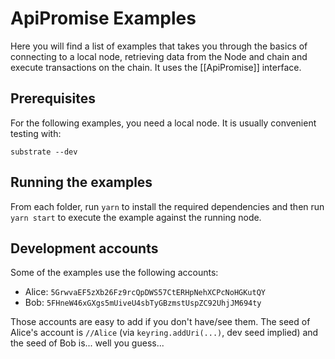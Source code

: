 # ApiPromise Examples

Here you will find a list of examples that takes you through the basics of connecting to a local node, retrieving data from the Node and chain and execute transactions on the chain. It uses the [[ApiPromise]] interface.

## Prerequisites

For the following examples, you need a local node. It is usually convenient testing with:

```
substrate --dev
```

## Running the examples

From each folder, run `yarn` to install the required dependencies and then run `yarn start` to execute the example against the running node.

## Development accounts

Some of the examples use the following accounts:

- Alice: `5GrwvaEF5zXb26Fz9rcQpDWS57CtERHpNehXCPcNoHGKutQY`
- Bob: `5FHneW46xGXgs5mUiveU4sbTyGBzmstUspZC92UhjJM694ty`

Those accounts are easy to add if you don't have/see them. The seed of Alice's account is `//Alice` (via `keyring.addUri(...)`, dev seed implied) and the seed of Bob is... well you guess...
